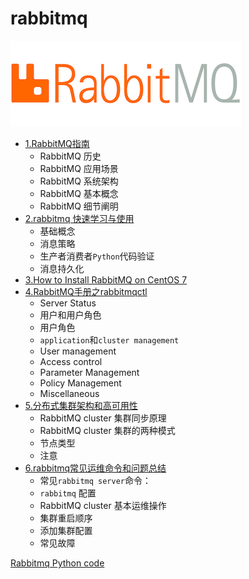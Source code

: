 # rabbitmq

![Alt Image Text](images/0_1.png "Body image")

* [1.RabbitMQ指南](1Rabbitmq_intro.md)
	* RabbitMQ 历史
	* RabbitMQ 应用场景
	* RabbitMQ 系统架构
	* RabbitMQ 基本概念
	* RabbitMQ 细节阐明 
* [2.rabbitmq 快速学习与使用](2Rabbitmq_quick_usage.md)
	* 基础概念
	* 消息策略
	* 生产者消费者`Python`代码验证
	* 消息持久化
* [3.How to Install RabbitMQ on CentOS 7](3Rabbitmq_install_centos.md)
* [4.RabbitMQ手册之rabbitmqctl](4Rabbitmq_ctl.md)
	* Server Status
	* 用户和用户角色
	* 用户角色
	* `application`和`cluster management`
	* User management
	* Access control
	* Parameter Management
	* Policy Management
	* Miscellaneous
* [5.分布式集群架构和高可用性](5Rabbitmq_cluster.md)
	* RabbitMQ cluster 集群同步原理
	* RabbitMQ cluster 集群的两种模式
	* 节点类型
	* 注意
* [6.rabbitmq常见运维命令和问题总结](6Rabbitmq_operation.md) 
	* 常见`rabbitmq server`命令：
	* `rabbitmq` 配置
	*  RabbitMQ cluster 基本运维操作
	*  集群重启顺序
	*  添加集群配置
	*  常见故障



[Rabbitmq Python code](./codes)